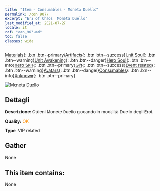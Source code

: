```yaml
---
title: "Item - Consumables - Moneta Duello"
permalink: /con_907/
excerpt: "Era of Chaos  Moneta Duello"
last_modified_at: 2021-07-27
locale: it
ref: "con_907.md"
toc: false
classes: wide
---
```

 [Materials](/ItemsIT/){: .btn .btn--primary}[Artifacts](/ItemsIT/Artifacts/){: .btn .btn--success}[Unit Soul](/ItemsIT/UnitSoul/){: .btn .btn--warning}[Unit Awakening](/ItemsIT/UnitAwakening/){: .btn .btn--danger}[Hero Soul](/ItemsIT/HeroSoul/){: .btn .btn--info}[Hero Skill](/ItemsIT/HeroSkill/){: .btn .btn--primary}[Gift](/ItemsIT/Gift/){: .btn .btn--success}[Event related](/ItemsIT/Events/){: .btn .btn--warning}[Avatars](/ItemsIT/Avatars/){: .btn .btn--danger}[Consumables](/ItemsIT/Consumables/){: .btn .btn--info}[Unknown](/ItemsIT/Unknown/){: .btn .btn--primary}

 ![Moneta Duello](/images/t/i_117.png)

## Dettagli
 **Descrizione:** Ottieni Monete Duello giocando in modalità Duello degli Eroi.

 **Quality:** <span style="color: #FF8C00">OK</span>

 **Type:** VIP related

## Gather

  None

## This item contains:

  None

